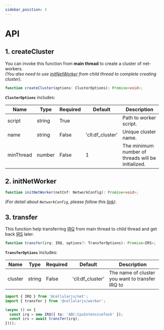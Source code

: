 ```yaml
---
sidebar_position: 3
---
```


# API

## 1. createCluster
You can invoke this function from **main thread** to create a cluster of net-workers.  
_(You also need to use [initNetWorker](/docs/foundation/worker/x.%20API#2-initnetworker) from child thread to complete creating cluster)._

```ts
function createCluster(options: ClusterOptions): Promise<void>;
```

**`ClusterOptions`** includes:

| Name      | Type   | Required | Default          | Description                                        |
|-----------|--------|----------|------------------|----------------------------------------------------|
| script    | string | True     |                  | Path to worker script.                             |
| name      | string | False    | 'cll:df_cluster' | Unique cluster name.                               |
| minThread | number | False    | 1                | The minimum number of threads will be initialized. |

## 2. initNetWorker
```ts
function initNetWorker(netCnf: NetworkConfig): Promise<void>;
```
_(For detail about `NetworkConfig`, please follow this [link](/docs/foundation/net/api#51-networkconfig))._

## 3. transfer
This function help transferring [IRQ](/docs/foundation/net/internal-message#2-internal-request) from main thread to child thread and get back [IRS](/docs/foundation/net/internal-message#3-internal-response) later.

```ts
function transfer(irq: IRQ, options?: TransferOptions): Promise<IRS>;
```

**`TransferOptions`** includes:

| Name    | Type   | Required | Default          | Description                                     |
|---------|--------|----------|------------------|-------------------------------------------------|
| cluster | string | False    | 'cll:df_cluster' | The name of cluster you want to transfer IRQ to |

```ts
import { IRQ } from '@cellularjs/net';
import { transfer } from '@cellularjs/worker';

(async () => {
  const irq = new IRQ({ to: 'ABC:CpuIntensiveTask' });
  const irs = await transfer(irq);
})();
```